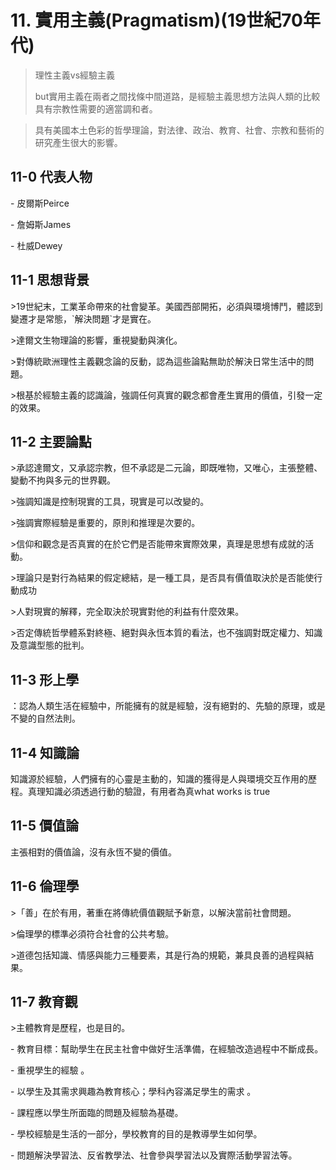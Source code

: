 # 11. 實用主義(Pragmatism)(19世紀70年代)

>理性主義vs經驗主義
>
>but實用主義在兩者之間找條中間道路，是經驗主義思想方法與人類的比較具有宗教性需要的適當調和者。

  

>具有美國本土色彩的哲學理論，對法律、政治、教育、社會、宗教和藝術的研究產生很大的影響。

  

## 11-0 代表人物

\- 皮爾斯Peirce

\- 詹姆斯James

\- 杜威Dewey

  

## 11-1 思想背景

\>19世紀末，工業革命帶來的社會變革。美國西部開拓，必須與環境博鬥，體認到變遷才是常態，\`解決問題\`才是實在。

  

\>達爾文生物理論的影響，重視變動與演化。

  

\>對傳統歐洲理性主義觀念論的反動，認為這些論點無助於解決日常生活中的問題。

  

\>根基於經驗主義的認識論，強調任何真實的觀念都會產生實用的價值，引發一定的效果。

  

## 11-2 主要論點

\>承認達爾文，又承認宗教，但不承認是二元論，即既唯物，又唯心，主張整體、變動不拘與多元的世界觀。

  

\>強調知識是控制現實的工具，現實是可以改變的。

  

\>強調實際經驗是重要的，原則和推理是次要的。

  

\>信仰和觀念是否真實的在於它們是否能帶來實際效果，真理是思想有成就的活動。

  

\>理論只是對行為結果的假定總結，是一種工具，是否具有價值取決於是否能使行動成功

  

\>人對現實的解釋，完全取決於現實對他的利益有什麼效果。

  

\>否定傳統哲學體系對終極、絕對與永恆本質的看法，也不強調對既定權力、知識及意識型態的批判。

  

## 11-3 形上學

：認為人類生活在經驗中，所能擁有的就是經驗，沒有絕對的、先驗的原理，或是不變的自然法則。

  

## 11-4 知識論

知識源於經驗，人們擁有的心靈是主動的，知識的獲得是人與環境交互作用的歷程。真理知識必須透過行動的驗證，有用者為真what works is true

  

## 11-5 價值論

主張相對的價值論，沒有永恆不變的價值。

  

## 11-6 倫理學

\>「善」在於有用，著重在將傳統價值觀賦予新意，以解決當前社會問題。

  

\>倫理學的標準必須符合社會的公共考驗。

  

\>道德包括知識、情感與能力三種要素，其是行為的規範，兼具良善的過程與結果。

  

## 11-7 教育觀

\>主體教育是歷程，也是目的。

  

\- 教育目標：幫助學生在民主社會中做好生活準備，在經驗改造過程中不斷成長。

\- 重視學生的經驗 。

\- 以學生及其需求興趣為教育核心；學科內容滿足學生的需求 。

\- 課程應以學生所面臨的問題及經驗為基礎。

\- 學校經驗是生活的一部分，學校教育的目的是教導學生如何學。

\- 問題解決學習法、反省教學法、社會參與學習法以及實際活動學習法等。
